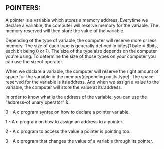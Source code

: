 POINTERS:
--------

A pointer is a variable which stores a memory address. Everytime we declare a variable, the computer will reserve memory for the variable. The memory reserved will then store the value of the variable.

Depending of the type of variable, the computer will reserve more or less memory. The size of each type is generally defined in bites(1 byte = 8bits, each bit being 0 or 1). The size of the type also depends on the computer you're using. To determine the size of those types on your computer you can use the sizeof operator.

When we ddclare a variable, the computer will reserve the right amount of space for the variable in the memory(depending on its type). The space reserved for the variable is its address. And when we assign a value to the variable, the computer will store the value at its address. 

In order to know what is the address of the variable, you can use the "address-of unary operator" &.

0 - A c program syntax on how to declare a pointer variable.

1 - A c program on how to assign an address to a pointer.

2 - A c program to access the value a pointer is pointing too.

3 - A c program that changes the value of a variable through its pointer.
